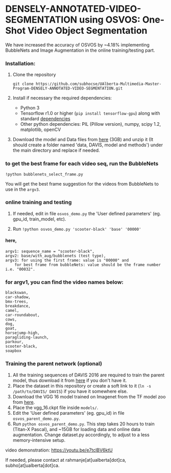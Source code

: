 # DENSELY-ANNOTATED-VIDEO-SEGMENTATION using OSVOS: One-Shot Video Object Segmentation

We have increased the accuracy of OSVOS by ~4.18% implementing BubbleNets and Image Augmentation in the online training/testing part.

### Installation:
1. Clone the repository
   ```Shell
   git clone https://github.com/subhocse/UAlberta-Multimedia-Master-Program-DENSELY-ANNOTATED-VIDEO-SEGMENTATION.git
   ```
2. Install if necessary the required dependencies:
   
   - Python 3
   - Tensorflow r1.0 or higher (`pip install tensorflow-gpu`) along with standard [dependencies](https://www.tensorflow.org/install/install_linux)
   - Other python dependencies: PIL (Pillow version), numpy, scipy 1.2, matplotlib, openCV
   
3. Download the model and Data files from [here](https://drive.google.com/file/d/1PPPsyiLB3gr1TJL9PZXtC8YsYUL8mC2k/view?usp=sharing) (3GB) and unzip it (It should create a folder named 'data, DAVIS, model and methods') under the main directory and replace if needed.


### to get the best frame for each video seq, run the BubbleNets
	!python bubblenets_select_frame.py
You will get the best frame suggestion for the videos from BubbleNets to use in the `argv3`.


### online training and testing
1. If needed, edit in file `osvos_demo.py` the 'User defined parameters' (eg. gpu_id, train_model, etc).

2. Run 
	`!python osvos_demo.py 'scooter-black' 'base' '00000'`
	
	
#### here, 
	argv1: sequence_name = "scooter-black",
	argv2: base/with_aug/bubblenets (test type),
	argv3: for using the first frame: value is "00000" and 
		for best frame from bubbleNets: value should be the frame number i.e. "00032".

### for argv1, you can find the video names below:
	blackswan,
	car-shadow,
	bmx-trees,
	breakdance,
	camel,
	car-roundabout,
	cows,
	dog,
	goat,
	horsejump-high,
	paragliding-launch,
	parkour,
	scooter-black,
	soapbox


### Training the parent network (optional)
1. All the training sequences of DAVIS 2016 are required to train the parent model, thus download it from [here](https://graphics.ethz.ch/Downloads/Data/Davis/DAVIS-data.zip) if you don't have it. 
2. Place the dataset in this repository or create a soft link to it (`ln -s /path/to/DAVIS/ DAVIS`) if you have it somewhere else.
3. Download the VGG 16 model trained on Imagenet from the TF model zoo from [here](http://download.tensorflow.org/models/vgg_16_2016_08_28.tar.gz).
4. Place the vgg_16.ckpt file inside `models/`.
5. Edit the 'User defined parameters' (eg. gpu_id) in file `osvos_parent_demo.py`.
6. Run `python osvos_parent_demo.py`. This step takes 20 hours to train (Titan-X Pascal), and ~15GB for loading data and online data augmentation. Change dataset.py accordingly, to adjust to a less memory-intensive setup.


video demonstration: https://youtu.be/e7tclBV6ktU

If needed, please contact at rahmanje[at]ualberta[dot]ca, subho[at]ualberta[dot]ca.
